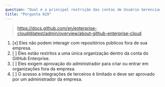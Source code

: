 ```yaml
---
question: "Qual é a principal restrição das contas de Usuário Gerenciado pela Empresa no GitHub Enterprise Cloud?"
title: "Pergunta 029"
---
```


> https://docs.github.com/en/enterprise-cloud@latest/admin/overview/about-github-enterprise-cloud  
1. [x] Eles não podem interagir com repositórios públicos fora de sua empresa.  
1. [ ] Eles estão restritos a uma única organização dentro da conta do GitHub Enterprise.  
1. [ ] Eles exigem aprovação do administrador para criar ou entrar em organizações fora da empresa.  
1. [ ] O acesso a integrações de terceiros é limitado e deve ser aprovado por um administrador da empresa.  
